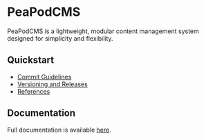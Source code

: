 # PeaPodCMS

PeaPodCMS is a lightweight, modular content management system designed for simplicity and flexibility.

## Quickstart
- [Commit Guidelines](docs/COMMIT_GUIDELINES.md)
- [Versioning and Releases](docs/VERSIONING.md)
- [References](docs/REFERENCES.md)

## Documentation
Full documentation is available [here](docs/README.md).